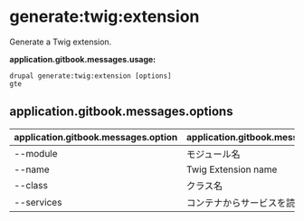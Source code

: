 # generate:twig:extension
Generate a Twig extension.

**application.gitbook.messages.usage:**
```
drupal generate:twig:extension [options]
gte
```

## application.gitbook.messages.options
application.gitbook.messages.option | application.gitbook.messages.details
-------|-------------
--module | モジュール名
--name | Twig Extension name
--class | クラス名
--services | コンテナからサービスを読み込む
